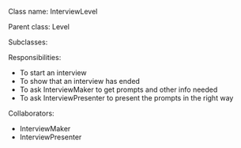 Class name: InterviewLevel

Parent class: Level

Subclasses:

Responsibilities:
* To start an interview
* To show that an interview has ended
* To ask InterviewMaker to get prompts and other info needed
* To ask InterviewPresenter to present the prompts in the right way

Collaborators:
* InterviewMaker
* InterviewPresenter